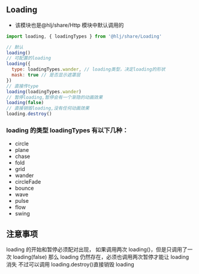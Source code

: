 ## Loading

- 该模块也是@hlj/share/Http 模块中默认调用的

```js
import loading, { loadingTypes } from '@hlj/share/Loading'

// 默认
loading()
// 可配置的loading
loading({
  type: loadingTypes.wander, // loading类型，决定loading的形状
  mask: true // 是否显示遮罩层
})
// 直接传type
loading(loadingTypes.wander)
// 暂停loading,暂停会有一个渐隐的动画效果
loading(false)
// 直接销毁loading,没有任何动画效果
loading.destroy()
```

### loading 的类型 loadingTypes 有以下几种：

- circle
- plane
- chase
- fold
- grid
- wander
- circleFade
- bounce
- wave
- pulse
- flow
- swing

## 注意事项

loading 的开始和暂停必须配对出现，
如果调用两次 loading()，但是只调用了一次 loading(false)
那么 loading 仍然存在，必须也调用两次暂停才能让 loading 消失
不过可以调用 loading.destroy()直接销毁 loading
